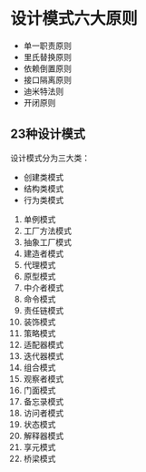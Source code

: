 # 设计模式六大原则

* 单一职责原则
* 里氏替换原则
* 依赖倒置原则
* 接口隔离原则
* 迪米特法则
* 开闭原则

## 23种设计模式

设计模式分为三大类：

* 创建类模式
* 结构类模式
* 行为类模式

1. 单例模式
2. 工厂方法模式
3. 抽象工厂模式
4. 建造者模式
5. 代理模式
6. 原型模式
7. 中介者模式
8. 命令模式
9. 责任链模式
10. 装饰模式
11. 策略模式
12. 适配器模式
13. 迭代器模式
14. 组合模式
15. 观察者模式
16. 门面模式
17. 备忘录模式
18. 访问者模式
19. 状态模式
20. 解释器模式
21. 享元模式
22. 桥梁模式



